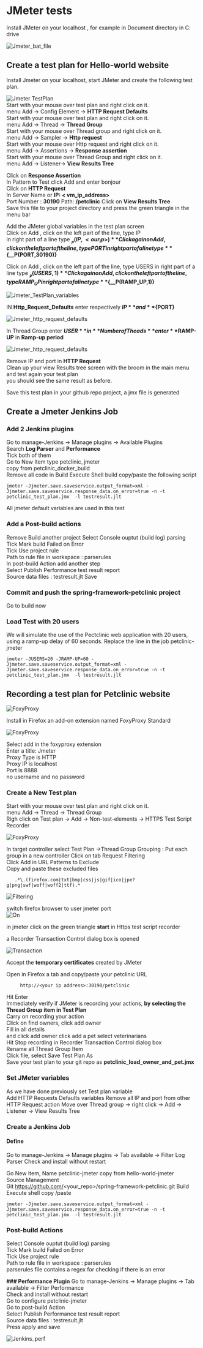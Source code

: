 # JMeter tests
Install JMeter on your localhost , for example in Document directory in C: drive  

![Jmeter_bat_file](screenshots/jmeter_bat_file.png)

## Create a test plan for Hello-world website  
Install Jmeter on your localhost, start JMeter and create the following test plan.    

![Jmeter TestPlan](screenshots/test_plan.png)  
Start with your mouse over test plan and right click on it.  
 menu  Add -> Config Element -> **HTTP Request Defaults**  
Start with your mouse over test plan and right click on it.    
 menu  Add -> Thread -> **Thread Group**  
Start with your mouse over Thread group and right click on it.  
menu Add -> Sampler ->  **Http request**  
Start with your mouse over Http request and right click on it.  
menu Add -> Assertions ->  **Response assertion**  
Start with your mouse over Thread Group and right click on it.  
menu Add -> Listener->  **View Results Tree**  

Click on **Response Assertion**  
In Pattern to Test  click Add and enter bonjour  
Click on **HTTP Request**  
In Server Name or **IP: < vm_ip_address>**   
Port Number : **30190** 
Path: **/petclinic**
Click on **View Results Tree**   
Save this file to your project directory
and press the green triangle in the menu bar   

Add the JMeter global variables in the test plan screen    
Click on Add , click on the left part of the line, type IP  
in right part of a line type **${__P(IP,<our_ip>)}**  
Click again on Add, click on the left part of the line, type PORT  
in right part of a line type **${__P(PORT,30190)}**

Click on Add , click on the left part of the line, type USERS
in right part of a line type **${__P(USERS,1)}**  
Click again on Add, click on the left part of the line, type RAMP_UP  
in right part of a line type **${__P(RAMP_UP,1)}**


![Jmeter_TestPlan_variables](screenshots/test_plan_variables.png)


IN **Http_Request_Defaults** enter respectively **${IP}** and **${PORT}**

![Jmeter_http_request_defaults](screenshots/http_request_defaults_values.png)

In Thread Group  enter **$USER** in **Number of Theads**
enter **$RAMP-UP** in **Ramp-up period**

![Jmeter_http_request_defaults](screenshots/number_of_threads.png)

Remove IP and port in **HTTP Request**    
Clean up your view Results tree screen with the broom in the main menu   
and test again your test plan       
you should see the same result as before.       

Save this test plan in your github repo project, a jmx file is generated    

## Create a Jmeter Jenkins Job
### Add  2 Jenkins plugins
Go to manage-Jenkins -> Manage plugins -> Available Plugins  
Search **Log Parser** and **Performance**   
Tick both of them  
Go to New Item  type petclinic_jmeter   
copy from  petclinic_docker_build  
Remove all code in Build Execute Shell build copy/paste the following script  
```shell script 
jmeter -Jjmeter.save.saveservice.output_format=xml -Jjmeter.save.saveservice.response_data.on_error=true -n -t petclinic_test_plan.jmx  -l testresult.jlt
```
All jmeter default variables are used in this test  


### Add a Post-build actions 
Remove Build another project
Select Console ouptut (build log) parsing    
Tick Mark build Failed on Error    
Tick Use project rule    
Path to rule file in workspace :  parserules       
In post-build Action add another step    
Select Publish Performance test result report      
Source data files :  testresult.jlt
Save    

### Commit and push the spring-framework-petclinic project
Go to build now 

### Load Test with 20 users 
We will simulate the use of the Pectclinic web application with 20 users, using a ramp-up delay of 60 seconds. 
Replace the line in the job petclinic-jmeter
```shell
jmeter -JUSERS=20 -JRAMP-UP=60 -Jjmeter.save.saveservice.output_format=xml -Jjmeter.save.saveservice.response_data.on_error=true -n -t petclinic_test_plan.jmx  -l testresult.jlt
```

## Recording a test plan for Petclinic website

![FoxyProxy](screenshots/foxyproxy_addon.png)

Install in Firefox an add-on extension named FoxyProxy Standard

![FoxyProxy](screenshots/foxyproxy_add.png)

Select add in the foxyproxy extension      
Enter a title:  Jmeter      
Proxy Type is HTTP    
Proxy IP is localhost      
Port is 8888    
no username and no password      

### Create a New Test plan
Start with your mouse over test plan and right click on it.     
 menu  Add -> Thread -> Thread Group  
Righ click on Test plan -> Add -> Non-test-elements -> HTTPS Test Script Recorder

![FoxyProxy](screenshots/Test_recorder.png)

In target controller select Test Plan ->Thread Group 
Grouping : Put each group in a new controller
Click on tab Request Filtering  
Click Add in URL Patterns to Exclude   
Copy and paste these excluded files    
```shell script
   .*\.(firefox.com|txt|bmp|css|js|gif|ico|jpe?g|png|swf|woff|woff2|ttf).*
```

![Filtering](screenshots/Test_recorder_requests_filtering.png)


switch firefox browser to user jmeter port  
![On](screenshots/foxyproxy_on.png)

in jmeter click on the green triangle **start** in Https test script recorder     

a Recorder Transaction Control dialog box is opened   

![Transaction](screenshots/transactions_control.png)


Accept the **temporary certificates** created by JMeter  

Open in Firefox a tab and copy/paste your petclinic URL
```shell script
     http://<your ip address>:30190/petclinic  
```
Hit Enter  
Immediately verify if JMeter is recording your actions, **by selecting the Thread Group item in Test Plan**   
Carry on recording your action   
Click on find owners, click add owner    
Fill in all details     
and click add owner 
click add a pet
select veterinarians      
Hit Stop recording in Recorder Transaction Control dialog box    
Rename all Thread Group Item  
Click file, select Save Test Plan As    
Save your test plan to your git repo  as **petclinic_load_owner_and_pet.jmx**

### Set JMeter variables
As we have done previously set Test plan variable   
Add HTTP Requests Defaults variables
Remove all IP and port from other HTTP Request action
Move over Thread group -> right click -> Add -> Listener -> View Results Tree 


### Create a Jenkins Job
#### Define 
Go to manage-Jenkins -> Manage plugins -> Tab available -> Filter Log Parser 
Check and install without restart   

Go New Item, Name petclinic-jmeter copy from hello-world-jmeter   
Source Management   
Git  https://github.com/<your_repo>/spring-framework-petclinic.git
Build  
Execute shell copy /paste  
```shell script 
jmeter -Jjmeter.save.saveservice.output_format=xml -Jjmeter.save.saveservice.response_data.on_error=true -n -t petclinic_test_plan.jmx  -l testresult.jlt
```
### Post-build Actions   
Select Console ouptut (build log) parsing  
Tick Mark build Failed on Error  
Tick Use project rule  
Path to rule file in workspace :  parserules   
parserules file contains a regex for checking if there is an error 


**### Performance Plugin** 
Go to manage-Jenkins -> Manage plugins -> Tab available -> Filter Performance  
Check and install without restart   
Go to configure petclinic-jmeter  
Go to post-build Action  
Select Publish Performance test result report    
Source data files :  testresult.jlt   
Press apply and save










![Jenkins_perf](screenshots/performance_trend.png)  

